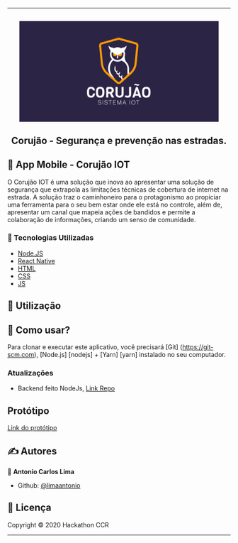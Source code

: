 --------------------------------------------------------------------
<h2 align="center">
  <img src="src/assets/capa.png" width="450" title="logo" /> <br><br>
Corujão - Segurança e prevenção nas estradas.
</h2>

## 📖 App Mobile - Corujão IOT

O Corujão IOT é uma solução que inova ao apresentar uma solução de segurança que extrapola as limitações técnicas de cobertura de internet na estrada. A solução traz o caminhoneiro para o protagonismo ao propiciar uma ferramenta para o seu bem estar onde ele está no controle, além de, apresentar um canal que mapeia ações de bandidos e permite a colaboração de informações, criando um senso de comunidade.

### :rocket: Tecnologias Utilizadas

- [Node.JS](https://nodejs.org/en/)
- [React Native](https://reactnative.dev/)
- [HTML](https://developer.mozilla.org/pt-BR/docs/Web/HTML)
- [CSS](https://developer.mozilla.org/pt-BR/docs/Web/CSS)
- [JS](https://developer.mozilla.org/pt-BR/docs/Aprender/JavaScript)

## 🚀 Utilização

## :round_pushpin: Como usar?

Para clonar e executar este aplicativo, você precisará [Git] (https://git-scm.com), [Node.js] [nodejs] + [Yarn] [yarn] instalado no seu computador.

<h3>Atualizações</h3>
<ul>
	<li>Backend feito NodeJs, <a href="https://github.com/limaantonio/backend-corujao" target="_blank">Link Repo</a></li>
</ul>

## Protótipo

<a href="https://www.figma.com/file/4bF4sry8ifj63XxWUT3Ce3/Coruj%C3%A3o---Sistema-IoT?node-id=1%3A979">Link do protótipo</a>

## ✍ Autores

👤 **Antonio Carlos Lima**

* Github: [@limaantonio](https://github.com/limaantonio)

## 📝 Licença

Copyright © 2020 Hackathon CCR<br />

***
